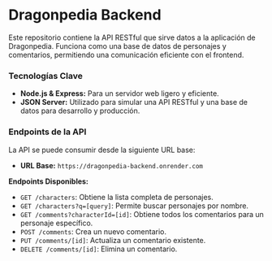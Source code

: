 # Dragonpedia Backend

Este repositorio contiene la API RESTful que sirve datos a la aplicación de Dragonpedia. Funciona como una base de datos de personajes y comentarios, permitiendo una comunicación eficiente con el frontend.

### Tecnologías Clave
- **Node.js & Express:** Para un servidor web ligero y eficiente.
- **JSON Server:** Utilizado para simular una API RESTful y una base de datos para desarrollo y producción.

### Endpoints de la API
La API se puede consumir desde la siguiente URL base:
- **URL Base:** `https://dragonpedia-backend.onrender.com`

**Endpoints Disponibles:**
- `GET /characters`: Obtiene la lista completa de personajes.
- `GET /characters?q=[query]`: Permite buscar personajes por nombre.
- `GET /comments?characterId=[id]`: Obtiene todos los comentarios para un personaje específico.
- `POST /comments`: Crea un nuevo comentario.
- `PUT /comments/[id]`: Actualiza un comentario existente.
- `DELETE /comments/[id]`: Elimina un comentario.

